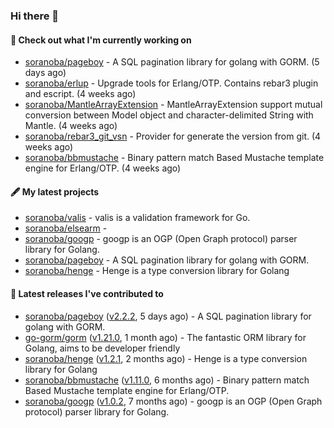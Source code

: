 ### Hi there 👋

#### 👷  Check out what I'm currently working on

- [soranoba/pageboy](https://github.com/soranoba/pageboy) - A SQL pagination library for golang with GORM. (5 days ago)
- [soranoba/erlup](https://github.com/soranoba/erlup) - Upgrade tools for Erlang/OTP. Contains rebar3 plugin and escript. (4 weeks ago)
- [soranoba/MantleArrayExtension](https://github.com/soranoba/MantleArrayExtension) - MantleArrayExtension support mutual conversion between Model object and character-delimited String with Mantle. (4 weeks ago)
- [soranoba/rebar3_git_vsn](https://github.com/soranoba/rebar3_git_vsn) - Provider for generate the version from git. (4 weeks ago)
- [soranoba/bbmustache](https://github.com/soranoba/bbmustache) - Binary pattern match Based Mustache template engine for Erlang/OTP. (4 weeks ago)

#### 🖋️  My latest projects

- [soranoba/valis](https://github.com/soranoba/valis) - valis is a validation framework for Go.
- [soranoba/elsearm](https://github.com/soranoba/elsearm) - 
- [soranoba/googp](https://github.com/soranoba/googp) - googp is an OGP (Open Graph protocol) parser library for Golang.
- [soranoba/pageboy](https://github.com/soranoba/pageboy) - A SQL pagination library for golang with GORM.
- [soranoba/henge](https://github.com/soranoba/henge) - Henge is a type conversion library for Golang

#### 🚀  Latest releases I've contributed to

- [soranoba/pageboy](https://github.com/soranoba/pageboy) ([v2.2.2](https://github.com/soranoba/pageboy/releases/tag/v2.2.2), 5 days ago) - A SQL pagination library for golang with GORM.
- [go-gorm/gorm](https://github.com/go-gorm/gorm) ([v1.21.0](https://github.com/go-gorm/gorm/releases/tag/v1.21.0), 1 month ago) - The fantastic ORM library for Golang, aims to be developer friendly
- [soranoba/henge](https://github.com/soranoba/henge) ([v1.2.1](https://github.com/soranoba/henge/releases/tag/v1.2.1), 2 months ago) - Henge is a type conversion library for Golang
- [soranoba/bbmustache](https://github.com/soranoba/bbmustache) ([v1.11.0](https://github.com/soranoba/bbmustache/releases/tag/v1.11.0), 6 months ago) - Binary pattern match Based Mustache template engine for Erlang/OTP.
- [soranoba/googp](https://github.com/soranoba/googp) ([v1.0.2](https://github.com/soranoba/googp/releases/tag/v1.0.2), 7 months ago) - googp is an OGP (Open Graph protocol) parser library for Golang.
